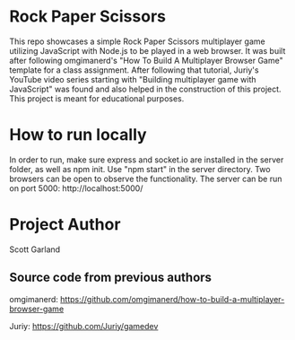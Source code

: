 # Rock Paper Scissors
This repo showcases a simple Rock Paper Scissors multiplayer game utilizing JavaScript with Node.js to be played in a web browser. It was built after following omgimanerd's "How To Build A Multiplayer Browser Game" template for a class assignment. After following that tutorial, Juriy's YouTube video series starting with "Building multiplayer game with JavaScript" was found and also helped in the construction of this project. This project is meant for educational purposes.

# How to run locally
In order to run, make sure express and socket.io are installed in the server folder, as well as npm init.
Use "npm start" in the server directory.
Two browsers can be open to observe the functionality. The server can be run on port 5000: http://localhost:5000/

# Project Author
Scott Garland

## Source code from previous authors
omgimanerd: https://github.com/omgimanerd/how-to-build-a-multiplayer-browser-game

Juriy: https://github.com/Juriy/gamedev
